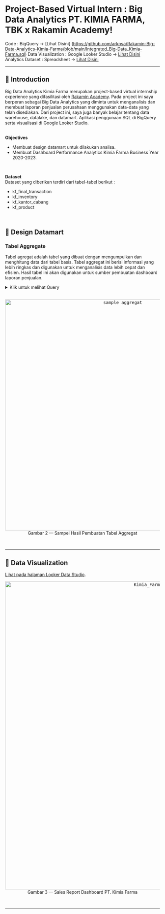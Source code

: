 # **Project-Based Virtual Intern : Big Data Analytics PT. KIMIA FARMA, TBK x Rakamin Academy!**
Code : BigQuery -> [Lihat Disini] (https://github.com/arknsa/Rakamin-Big-Data-Analytics-Kimia-Farma/blob/main/Integrated_Big-Data_Kimia-Farma.sql)
Data Visualization : Google Looker Studio -> [Lihat Disini](https://lookerstudio.google.com/reporting/d0658e1c-3b0f-4330-8eb9-5a4c6efe86d9)
Analytics Dataset : Spreadsheet -> [Lihat Disini](https://docs.google.com/spreadsheets/d/1ZJjGioO-NGQ2hxZkUqzeDdlVdotU801xvUfFmCDZIX0/edit?usp=sharing)
<br>

---

## 📂 **Introduction**
Big Data Analytics Kimia Farma merupakan project-based virtual internship experience yang difasilitasi oleh [Rakamin Academy](https://www.rakamin.com/virtual-internship-experience/kimiafarma-big-data-analytics-virtual-internship-program). Pada project ini saya berperan sebagai Big Data Analytics yang diminta untuk menganalisis dan membuat laporan penjualan perusahaan menggunakan data-data yang telah disediakan. Dari project ini, saya juga banyak belajar tentang data warehouse, datalake, dan datamart. Aplikasi penggunaan SQL di BigQuery serta visualisasi di Google Looker Studio. <br>
<br>

**Objectives**
- Membuat design datamart untuk dilakukan analisa.
- Membuat Dashboard Performance Analytics Kimia Farma Business Year 2020-2023.
<br>

**Dataset** <br>
Dataset yang diberikan terdiri dari tabel-tabel berikut :
- kf_final_transaction
- kf_inventory
- kf_kantor_cabang
- kf_product
<br>

## 📂 **Design Datamart**
### Tabel Aggregate
Tabel agregat adalah tabel yang dibuat dengan mengumpulkan dan menghitung data dari tabel basis. Tabel aggregat ini berisi informasi yang lebih ringkas dan digunakan untuk menganalisis data lebih cepat dan efisien. Hasil tabel ini akan digunakan untuk sumber pembuatan dashboard laporan penjualan.

<details>
  <summary> Klik untuk melihat Query </summary>
    <br>
    
```sql
CREATE TABLE `kimia_farma.kf_analytics_data` AS #Membuat table analytics_data pada datased kimia_farma
SELECT #Menggunakan fungsi select untuk memilih tiap kolom dari tabel yang kita inginkan
    ft.transaction_id,
    ft.date,
    ft.branch_id,
    kc.branch_name,
    kc.kota,
    kc.provinsi,
    kc.rating AS rating_cabang, #Mengubah nama kolom menjadi rating_cabang
    ft.customer_name,
    ft.product_id,
    p.product_name,
    p.price AS actual_price, #Mengubah nama kolom menjadi actual_price
    ft.discount_percentage,
    CASE #Membuat fungsi case untuk mengkondisikan nilai berdasarkan beberapa kriteria, mirip dengan penggunaan if-else dalam bahasa pemrograman lainnya.
        WHEN ft.price <= 50000 THEN 0.10
        WHEN ft.price > 50000 AND ft.price <= 100000 THEN 0.15
        WHEN ft.price > 100000 AND ft.price <= 300000 THEN 0.20
        WHEN ft.price > 300000 AND ft.price <= 500000 THEN 0.25
        WHEN ft.price > 500000 THEN 0.30
    END AS persentase_gross_laba,
    (p.price - (p.price * ft.discount_percentage)) AS nett_sales,
    (p.price - (p.price * ft.discount_percentage)) * CASE
        WHEN p.price <= 50000 THEN 0.10
        WHEN p.price > 50000 AND p.price <= 100000 THEN 0.15
        WHEN p.price > 100000 AND p.price <= 300000 THEN 0.20
        WHEN p.price > 300000 AND p.price <= 500000 THEN 0.25
        ELSE 0.30
    END AS nett_profit,
    ft.rating AS rating_transaksi
FROM #Mengambil tabel kf_final_transaction dari dataset kimia_farma
    `kimia_farma.kf_final_transaction` ft
INNER JOIN #Menggabungkan tabel kf_kantor_cabang menggunakan inner join
    `kimia_farma.kf_kantor_cabang` kc ON ft.branch_id = kc.branch_id
INNER JOIN #Menggabungkan tabel kf_product menggunakan inner join
    `kimia_farma.kf_product` p ON ft.product_id = p.product_id
INNER JOIN #Menggabungkan tabel kf_inventory menggunakan inner join
    `kimia_farma.kf_inventory` i ON ft.branch_id = i.branch_id AND ft.product_id = i.product_id;
```
    
<br>
</details>
<br>

<p align="center">
    <kbd> <img width="750" alt="sample aggregat" src="https://user-images.githubusercontent.com/115857221/222876809-62000814-75b6-4f82-b6b7-05d00e618315.png"> </kbd> <br>
    Gambar 2 — Sampel Hasil Pembuatan Tabel Aggregat
</p>
<br>

---

## 📂 **Data Visualization**

[Lihat pada halaman Looker Data Studio]([https://lookerstudio.google.com/reporting/3c67b292-3be2-484d-bc29-27bd0b4015fd](https://lookerstudio.google.com/u/0/reporting/d0658e1c-3b0f-4330-8eb9-5a4c6efe86d9/page/tEnnC/edit)).

<p align="center">
    <kbd> <img width="1000" alt="Kimia_Farma_page-0001" src="https://user-images.githubusercontent.com/115857221/222877035-53371a89-081d-4ec5-9e72-65b0176a96fd.jpg"> </kbd> <br>
    Gambar 3 — Sales Report Dashboard PT. Kimia Farma
</p>
<br>

---

